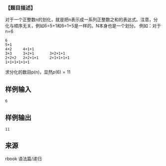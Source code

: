 ### 【题目描述】

对于一个正整数n的划化，就是把n表示成一系列正整数之和的表达式。注意，分化与顺序无关，例如6=5+1和6=1+5是一样的。N本身也是一个划分。
例如：对于n=6

```
6
5+1
4+2     4+1+1
3+3     3+2+1       3+2+1+1
2+2+2   2+2+1+1     2+1+1+1+1
1+1+1+1+1+1
```
求分化的数目p(n)，显然$p(6) = 11$


## 样例输入

```
6
```

## 样例输出

```
11
```

## 来源

rbook 语法篇/递归
